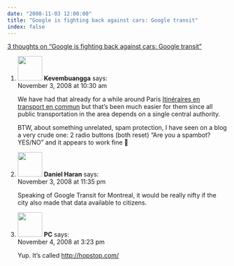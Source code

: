 ```yaml
---
date: "2008-11-03 12:00:00"
title: "Google is fighting back against cars: Google transit"
index: false
---
```


[3 thoughts on &ldquo;Google is fighting back against cars: Google transit&rdquo;](/lemire/blog/2008/11-03-google-is-fighting-back-against-cars-google-transit)

<ol class="comment-list">
<li id="comment-50241" class="comment even thread-even depth-1">
<div class="comment-author vcard">
<img alt src="https://secure.gravatar.com/avatar/988ac6d9ab01c62c26ca83981a0e5e9a?s=56&#038;d=mm&#038;r=g" srcset="https://secure.gravatar.com/avatar/988ac6d9ab01c62c26ca83981a0e5e9a?s=112&#038;d=mm&#038;r=g 2x" class="avatar avatar-56 photo" height="56" width="56" decoding="async" /> <b class="fn">Kevembuangga</b> <span class="says">says:</span> </div>
<div class="comment-metadata"><time datetime="2008-11-03T10:30:20+00:00">November 3, 2008 at 10:30 am</time></a> </div>
<div class="comment-content">
<p>We have had that already for a while around Paris <a href="http://www.ratp.fr/" rel="nofollow">Itinéraires en transport en commun</a> but that&rsquo;s been much easier for them since all public transportation in the area depends on a single central authority.</p>
<p>BTW, about something unrelated, spam protection, I have seen on a blog a very crude one: 2 radio buttons (both reset) &ldquo;Are you a spambot? YES/NO&rdquo; and it appears to work fine 🙂</p>
</div>
</li>
<li id="comment-50242" class="comment odd alt thread-odd thread-alt depth-1">
<div class="comment-author vcard">
<img alt src="https://secure.gravatar.com/avatar/880cbab435f00197613c9cc2065b4f5a?s=56&#038;d=mm&#038;r=g" srcset="https://secure.gravatar.com/avatar/880cbab435f00197613c9cc2065b4f5a?s=112&#038;d=mm&#038;r=g 2x" class="avatar avatar-56 photo" height="56" width="56" decoding="async" /> <b class="fn">Daniel Haran</b> <span class="says">says:</span> </div>
<div class="comment-metadata"><time datetime="2008-11-03T23:35:03+00:00">November 3, 2008 at 11:35 pm</time></a> </div>
<div class="comment-content">
<p>Speaking of Google Transit for Montreal, it would be really nifty if the city also made that data available to citizens.</p>
</div>
</li>
<li id="comment-50243" class="comment even thread-even depth-1">
<div class="comment-author vcard">
<img alt src="https://secure.gravatar.com/avatar/?s=56&#038;d=mm&#038;r=g" srcset="https://secure.gravatar.com/avatar/?s=112&#038;d=mm&#038;r=g 2x" class="avatar avatar-56 photo avatar-default" height="56" width="56" loading="lazy" decoding="async" /> <b class="fn">PC</b> <span class="says">says:</span> </div>
<div class="comment-metadata"><time datetime="2008-11-04T15:23:58+00:00">November 4, 2008 at 3:23 pm</time></a> </div>
<div class="comment-content">
<p>Yup. It&rsquo;s called <a href="http://hopstop.com/" rel="nofollow ugc">http://hopstop.com/</a></p>
</div>
</li>
</ol>
